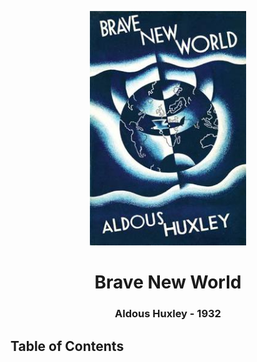 <p align="center"><img alt="brave-new-world" src="./brave-new-world.jpg" width="250" /></p> 

<h1 align="center">Brave New World</h1>

<h3 align="center">Aldous Huxley - 1932</h3> 

## Table of Contents
